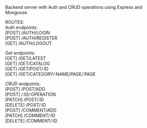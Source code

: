 Backend server with Auth and CRUD operations using Express and Mongoose.

ROUTES:\
Auth endpoints:\
[POST] /AUTH/LOGIN\
[POST] /AUTH/REGISTER\
[GET] /AUTH/LOGOUT

Get endpoints:\
[GET] /GET/LATEST\
[GET] /GET/CATALOG\
[GET] /GET/POST/:ID\
[GET] /GET/CATEGORY/:NAME/PAGE/:PAGE

CRUD endpoints:\
[POST] /POST/ADD\
[POST] /:ID/:OPERATION\
[PATCH] /POST/:ID\
[DELETE] /POST/:ID\
[POST] /COMMENT/ADD\
[PATCH] /COMMENT/:ID\
[DELETE] /COMMENT/:ID